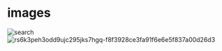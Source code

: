 # images
![search](https://github.com/Arjabi/images/assets/155407044/9d678229-2215-4de3-90d6-e6e9533b06c8)
![rs6k3peh3odd9ujc295jks7hgq-f8f3928ce3fa91f6e6e5f837a00d26d3](https://github.com/Arjabi/images/assets/155407044/066c8d65-3cb3-48a2-935f-69848900c233)
